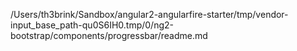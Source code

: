 /Users/th3brink/Sandbox/angular2-angularfire-starter/tmp/vendor-input_base_path-qu0S6IH0.tmp/0/ng2-bootstrap/components/progressbar/readme.md